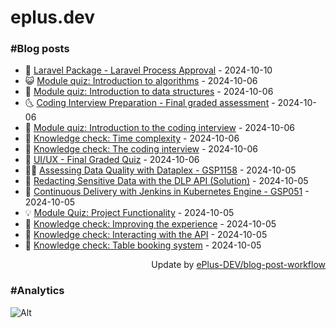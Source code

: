 # eplus.dev

### #Blog posts

<!-- BLOG-POST-LIST:START -->
 - 🧰 [Laravel Package - Laravel Process Approval](https://eplus.dev/laravel-package-laravel-process-approval) - 2024-10-10
 - 😺 [Module quiz: Introduction to algorithms](https://eplus.dev/module-quiz-introduction-to-algorithms) - 2024-10-06
 - 🗽 [Module quiz: Introduction to data structures](https://eplus.dev/module-quiz-introduction-to-data-structures) - 2024-10-06
 - 🌜 [Coding Interview Preparation - Final graded assessment](https://eplus.dev/coding-interview-preparation-final-graded-assessment) - 2024-10-06
 - 📝 [Module quiz: Introduction to the coding interview](https://eplus.dev/module-quiz-introduction-to-the-coding-interview) - 2024-10-06
 - 🚀 [Knowledge check: Time complexity](https://eplus.dev/knowledge-check-time-complexity) - 2024-10-06
 - 💼 [Knowledge check: The coding interview](https://eplus.dev/knowledge-check-the-coding-interview) - 2024-10-06
 - 🦣 [UI/UX - Final Graded Quiz](https://eplus.dev/uiux-final-graded-quiz) - 2024-10-06
 - 👨‍🏫 [Assessing Data Quality with Dataplex - GSP1158](https://eplus.dev/assessing-data-quality-with-dataplex-gsp1158) - 2024-10-05
 - 🔭 [Redacting Sensitive Data with the DLP API &lpar;Solution&rpar;](https://eplus.dev/redacting-sensitive-data-with-the-dlp-api-solution) - 2024-10-05
 - 🤡 [Continuous Delivery with Jenkins in Kubernetes Engine - GSP051](https://eplus.dev/continuous-delivery-with-jenkins-in-kubernetes-engine-gsp051) - 2024-10-05
 - 💡 [Module Quiz: Project Functionality](https://eplus.dev/module-quiz-project-functionality) - 2024-10-05
 - 🦣 [Knowledge check: Improving the experience](https://eplus.dev/knowledge-check-improving-the-experience) - 2024-10-05
 - 💪 [Knowledge check: Interacting with the API](https://eplus.dev/knowledge-check-interacting-with-the-api) - 2024-10-05
 - 🤡 [Knowledge check: Table booking system](https://eplus.dev/knowledge-check-table-booking-system) - 2024-10-05<!-- BLOG-POST-LIST:END -->

<div align="right">
  Update by <a target="_blank"
    href="https://github.com/ePlus-DEV/blog-post-workflow">ePlus-DEV/blog-post-workflow</a>
</div>

### #Analytics
![Alt](https://repobeats.axiom.co/api/embed/9990f7cddfbad8d834990b10ccad05f81ac1096f.svg "Repobeats analytics image")
